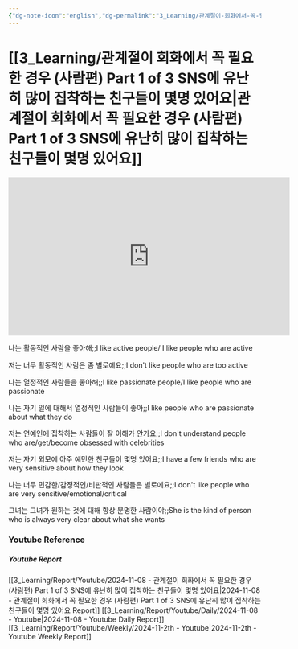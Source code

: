```yaml
---
{"dg-note-icon":"english","dg-permalink":"3_Learning/관계절이-회화에서-꼭-필요한-경우-(사람편)-Part-1-of-3-SNS에-유난히-많이-집착하는-친구들이-몇명-있어요","created-date":"2024-11-08 10:32:00 am","date":"2024-11-08","type":"youtube","tags":["youtube","english","flashcards"],"aliases":null,"youtuber":"빨모쌤","channelName":"라이브 아카데미","link":"https://www.youtube.com/watch?v=m5Wc87i4S_Y","img":"https://img.youtube.com/vi/m5Wc87i4S_Y/0.jpg","dg-publish":true,"permalink":"/3_Learning/관계절이-회화에서-꼭-필요한-경우-(사람편)-Part-1-of-3-SNS에-유난히-많이-집착하는-친구들이-몇명-있어요/","dgPassFrontmatter":true,"noteIcon":"english"}
---
```


# [[3_Learning/관계절이 회화에서 꼭 필요한 경우 (사람편) Part 1 of 3 SNS에 유난히 많이 집착하는 친구들이 몇명 있어요\|관계절이 회화에서 꼭 필요한 경우 (사람편) Part 1 of 3 SNS에 유난히 많이 집착하는 친구들이 몇명 있어요]]


<div class="container-root"><span></span></div><div><div class="container-root"><iframe width="560" height="315" src="https://www.youtube.com/embed/m5Wc87i4S_Y" title="YouTube video player" frameborder="0" allow="accelerometer; autoplay; clipboard-write; encrypted-media; gyroscope; picture-in-picture; web-share" allowfullscreen=""></iframe></div></div>

나는 활동적인 사람을 좋아해;;I like active people/ I like people who are active
<!--SR:!2024-12-05,15,290-->
저는 너무 활동적인 사람은 좀 별로에요;;I don't like people who are too active
<!--SR:!2025-02-19,66,317-->
나는 열정적인 사람들을 좋아해;;I like passionate people/I like people who are passionate
<!--SR:!2025-01-27,43,290-->
나는 자기 일에 대해서 열정적인 사람들이 좋아;;I like people who are passionate about what they do
<!--SR:!2025-02-17,65,310-->
저는 연예인에 집착하는 사람들이 잘 이해가 안가요;;I don't understand people who are/get/become obsessed with celebrities
<!--SR:!2025-01-10,26,270-->
저는 자기 외모에 아주 예민한 친구들이 몇명 있어요;;I have a few friends who are very sensitive about how they look
<!--SR:!2025-02-13,60,310-->
나는 너무 민감한/감정적인/비판적인 사람들은 별로에요;;I don't like people who are very sensitive/emotional/critical
<!--SR:!2025-02-07,58,310-->
그녀는 그녀가 원하는 것에 대해 항상 분명한 사람이야;;She is the kind of person who is always very clear about what she wants
<!--SR:!2025-01-26,43,290-->















### Youtube Reference
##### Youtube Report
[[3_Learning/Report/Youtube/2024-11-08 - 관계절이 회화에서 꼭 필요한 경우 (사람편) Part 1 of 3 SNS에 유난히 많이 집착하는 친구들이 몇명 있어요\|2024-11-08 - 관계절이 회화에서 꼭 필요한 경우 (사람편) Part 1 of 3 SNS에 유난히 많이 집착하는 친구들이 몇명 있어요 Report]]
[[3_Learning/Report/Youtube/Daily/2024-11-08 - Youtube\|2024-11-08 - Youtube Daily Report]]
[[3_Learning/Report/Youtube/Weekly/2024-11-2th - Youtube\|2024-11-2th - Youtube Weekly Report]]

